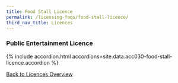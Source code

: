 ```yaml
---
title: Food Stall Licence
permalink: /licensing-faqs/food-stall-licence/
third_nav_title: Licences
---
```


### Public Entertainment Licence

{% include accordion.html accordions=site.data.acc030-food-stall-licence.accordion %}

[Back to Licences Overview](/licences/)

<script src="/jquery/jquery.min.js"></script>
<script src="/jquery/resize-tables.js"></script>